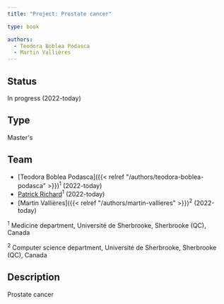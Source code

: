```yaml
---
title: "Project: Prostate cancer"

type: book

authors:
  - Teodora Boblea Podasca
  - Martin Vallières
---
```


## Status

In progress (2022-today)

## Type

Master's

## Team

- [Teodora Boblea Podasca]({{< relref "/authors/teodora-boblea-podasca" >}})<sup>1</sup> (2022-today)
- [Patrick Richard](https://www.usherbrooke.ca/recherche/specialistes/details/patrick.richard)<sup>1</sup> (2022-today)
- [Martin Vallières]({{< relref "/authors/martin-vallieres" >}})<sup>2</sup> (2022-today)

<sup>1</sup> Medicine department, Université de Sherbrooke, Sherbrooke (QC), Canada

<sup>2</sup> Computer science department, Université de Sherbrooke, Sherbrooke (QC), Canada

## Description

Prostate cancer
